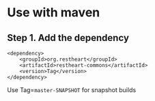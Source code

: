 

# Use with maven

## Step 1. Add the dependency

```
<dependency>
    <groupId>org.restheart</groupId>
    <artifactId>restheart-commons</artifactId>
    <version>Tag</version>
</dependency>
```

Use Tag=`master-SNAPSHOT` for snapshot builds